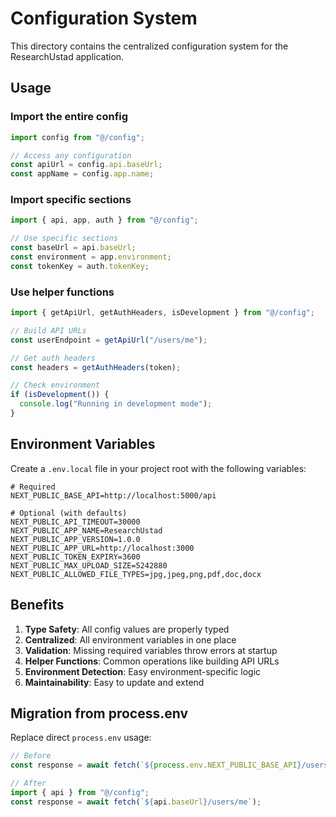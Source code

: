 # Configuration System

This directory contains the centralized configuration system for the ResearchUstad application.

## Usage

### Import the entire config

```typescript
import config from "@/config";

// Access any configuration
const apiUrl = config.api.baseUrl;
const appName = config.app.name;
```

### Import specific sections

```typescript
import { api, app, auth } from "@/config";

// Use specific sections
const baseUrl = api.baseUrl;
const environment = app.environment;
const tokenKey = auth.tokenKey;
```

### Use helper functions

```typescript
import { getApiUrl, getAuthHeaders, isDevelopment } from "@/config";

// Build API URLs
const userEndpoint = getApiUrl("/users/me");

// Get auth headers
const headers = getAuthHeaders(token);

// Check environment
if (isDevelopment()) {
  console.log("Running in development mode");
}
```

## Environment Variables

Create a `.env.local` file in your project root with the following variables:

```env
# Required
NEXT_PUBLIC_BASE_API=http://localhost:5000/api

# Optional (with defaults)
NEXT_PUBLIC_API_TIMEOUT=30000
NEXT_PUBLIC_APP_NAME=ResearchUstad
NEXT_PUBLIC_APP_VERSION=1.0.0
NEXT_PUBLIC_APP_URL=http://localhost:3000
NEXT_PUBLIC_TOKEN_EXPIRY=3600
NEXT_PUBLIC_MAX_UPLOAD_SIZE=5242880
NEXT_PUBLIC_ALLOWED_FILE_TYPES=jpg,jpeg,png,pdf,doc,docx
```

## Benefits

1. **Type Safety**: All config values are properly typed
2. **Centralized**: All environment variables in one place
3. **Validation**: Missing required variables throw errors at startup
4. **Helper Functions**: Common operations like building API URLs
5. **Environment Detection**: Easy environment-specific logic
6. **Maintainability**: Easy to update and extend

## Migration from process.env

Replace direct `process.env` usage:

```typescript
// Before
const response = await fetch(`${process.env.NEXT_PUBLIC_BASE_API}/users/me`);

// After
import { api } from "@/config";
const response = await fetch(`${api.baseUrl}/users/me`);
```
